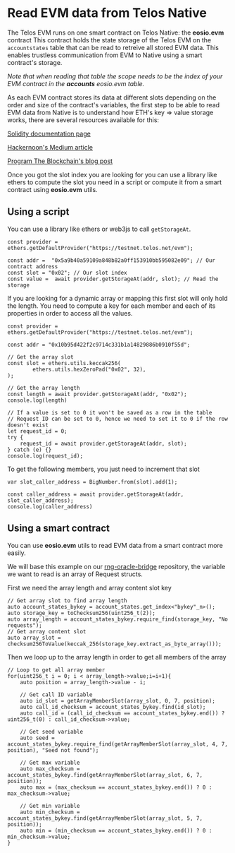 # Read EVM data from Telos Native

The Telos EVM runs on one smart contract on Telos Native: the __eosio.evm__ contract
This contract holds the state storage of the Telos EVM on the `accountstates` table that can be read to retreive all stored EVM data. This enables trustless communication from EVM to Native using a smart contract's storage.

_Note that when reading that table the scope needs to be the index of your EVM contract in the __accounts__ eosio.evm table._

As each EVM contract stores its data at different slots depending on the order and size of the contract's variables, the first step to be able to read EVM data from Native is to understand how ETH's key => value storage works, there are several resources available for this:

[Solidity documentation page](https://docs.soliditylang.org/en/v0.8.13/internals/layout_in_storage.html)

[Hackernoon's Medium article](https://medium.com/hackernoon/getting-deep-into-ethereum-how-data-is-stored-in-ethereum-e3f669d96033)

[Program The Blockchain's blog post](https://programtheblockchain.com/posts/2018/03/09/understanding-ethereum-smart-contract-storage/)

Once you got the slot index you are looking for you can use a library like ethers to compute the slot you need in a script or compute it from a smart contract using __eosio.evm__ utils.

## Using a script

You can use a library like ethers or web3js to call `getStorageAt`.

```
const provider = ethers.getDefaultProvider("https://testnet.telos.net/evm");

const addr =  "0x5a9b40a59109a848b82a0ff153910bb595082e09"; // Our contract address
const slot = "0x02"; // Our slot index
const value =  await provider.getStorageAt(addr, slot); // Read the storage
```

If you are looking for a dynamic array or mapping this first slot will only hold the length. You need to compute a key for each member and each of its properties in order to access all the values.

```
const provider = ethers.getDefaultProvider("https://testnet.telos.net/evm");

const addr = "0x10b95d422f2c9714c331b1a14829886b0910f55d";

// Get the array slot
const slot = ethers.utils.keccak256(
        ethers.utils.hexZeroPad("0x02", 32),
);

// Get the array length
const length = await provider.getStorageAt(addr, "0x02");
console.log(length)

// If a value is set to 0 it won't be saved as a row in the table
// Request ID can be set to 0, hence we need to set it to 0 if the row doesn't exist
let request_id = 0;
try {
    request_id = await provider.getStorageAt(addr, slot);
} catch (e) {}
console.log(request_id);
```

To get the following members, you just need to increment that slot
```
var slot_caller_address = BigNumber.from(slot).add(1);

const caller_address = await provider.getStorageAt(addr, slot_caller_address);
console.log(caller_address)
```

## Using a smart contract

You can use __eosio.evm__ utils to read EVM data from a smart contract more easily.

We will base this example on our [rng-oracle-bridge](https://github.com/telosnetwork/rng-oracle-bridge) repository, the variable we want to read is an array of Request structs.

First we need the array length and array content slot key
```
// Get array slot to find array length
auto account_states_bykey = account_states.get_index<"bykey"_n>();
auto storage_key = toChecksum256(uint256_t(2));
auto array_length = account_states_bykey.require_find(storage_key, "No requests");
// Get array content slot 
auto array_slot = checksum256ToValue(keccak_256(storage_key.extract_as_byte_array()));
```

Then we loop up to the array length in order to get all members of the array
```
// Loop to get all array member
for(uint256_t i = 0; i < array_length->value;i=i+1){
    auto position = array_length->value - i;
    
    // Get call ID variable
    auto id_slot = getArrayMemberSlot(array_slot, 0, 7, position); 
    auto call_id_checksum = account_states_bykey.find(id_slot);
    auto call_id = (call_id_checksum == account_states_bykey.end()) ? uint256_t(0) : call_id_checksum->value;

    // Get seed variable
    auto seed = account_states_bykey.require_find(getArrayMemberSlot(array_slot, 4, 7, position), "Seed not found");
    
    // Get max variable
    auto max_checksum = account_states_bykey.find(getArrayMemberSlot(array_slot, 6, 7, position));
    auto max = (max_checksum == account_states_bykey.end()) ? 0 : max_checksum->value;
    
    // Get min variable
    auto min_checksum = account_states_bykey.find(getArrayMemberSlot(array_slot, 5, 7, position));
    auto min = (min_checksum == account_states_bykey.end()) ? 0 : min_checksum->value;
}
```
